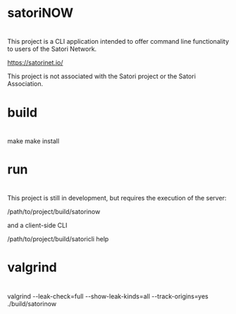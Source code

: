 #
# satoriNOW
#

This project is a CLI application intended to offer command line functionality to users of the Satori Network.

https://satorinet.io/

This project is not associated with the Satori project or the Satori Association.

#
# build
#

make
make install

#
# run
#

This project is still in development, but requires the execution of the server:

/path/to/project/build/satorinow

and a client-side CLI

/path/to/project/build/satoricli help

#
# valgrind
#

valgrind --leak-check=full --show-leak-kinds=all --track-origins=yes ./build/satorinow 
